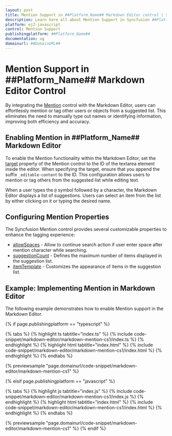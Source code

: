 ```yaml
---
layout: post
title: Mention Support in ##Platform_Name## Markdown Editor control | Syncfusion
description: Learn here all about Mention Support in Syncfusion ##Platform_Name## Markdown Editor control of Syncfusion Essential JS 2 and more.
platform: ej2-javascript
control: Mention Support
publishingplatform: ##Platform_Name##
documentation: ug
domainurl: ##DomainURL##
---
```


# Mention Support in ##Platform_Name## Markdown Editor Control

By integrating the [Mention](https://helpej2.syncfusion.com/documentation/mention/getting-started) control with the Markdown Editor, users can effortlessly mention or tag other users or objects from a suggested list. This eliminates the need to manually type out names or identifying information, improving both efficiency and accuracy.

## Enabling Mention in ##Platform_Name## Markdown Editor

To enable the Mention functionality within the Markdown Editor, set the [target](https://helpej2.syncfusion.com/documentation/api/mention#target)  property of the Mention control to the ID of the textarea element inside the editor. When specifying the target, ensure that you append the suffix `_editable-content` to the ID. This configuration allows users to mention or tag others from the suggested list while editing text.

When a user types the `@` symbol followed by a character, the Markdown Editor displays a list of suggestions. Users can select an item from the list by either clicking on it or typing the desired name.

## Configuring Mention Properties

The Syncfusion Mention control provides several customizable properties to enhance the tagging experience:

* [allowSpaces](https://helpej2.syncfusion.com/documentation/api/mention#allowspaces) - Allow to continue search action if user enter space after mention character while searching.
* [suggestionCount](https://helpej2.syncfusion.com/documentation/api/mention#suggestioncount) - Defines the maximum number of items displayed in the suggestion list.
* [itemTemplate](https://helpej2.syncfusion.com/documentation/api/mention#itemtemplate) - Customizes the appearance of items in the suggestion list.

## Example: Implementing Mention in Markdown Editor

The following example demonstrates how to enable Mention support in the Markdown Editor.

{% if page.publishingplatform == "typescript" %}

{% tabs %}
{% highlight ts tabtitle="index.ts" %}
{% include code-snippet/markdown-editor/markdown-mention-cs1/index.ts %}
{% endhighlight %}
{% highlight html tabtitle="index.html" %}
{% include code-snippet/markdown-editor/markdown-mention-cs1/index.html %}
{% endhighlight %}
{% endtabs %}
        
{% previewsample "page.domainurl/code-snippet/markdown-editor/markdown-mention-cs1" %}

{% elsif page.publishingplatform == "javascript" %}

{% tabs %}
{% highlight js tabtitle="index.js" %}
{% include code-snippet/markdown-editor/markdown-mention-cs1/index.js %}
{% endhighlight %}
{% highlight html tabtitle="index.html" %}
{% include code-snippet/markdown-editor/markdown-mention-cs1/index.html %}
{% endhighlight %}
{% endtabs %}

{% previewsample "page.domainurl/code-snippet/markdown-editor/markdown-mention-cs1" %}
{% endif %}